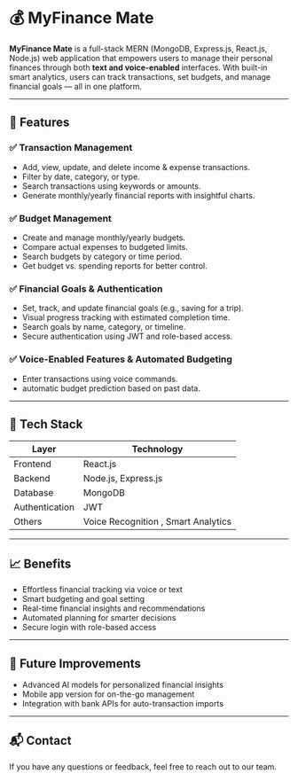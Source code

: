 # 💰 MyFinance Mate

**MyFinance Mate** is a full-stack MERN (MongoDB, Express.js, React.js, Node.js) web application that empowers users to manage their personal finances through both **text and voice-enabled** interfaces. With built-in smart analytics, users can track transactions, set budgets, and manage financial goals — all in one platform.

---

## 🚀 Features

### ✅ Transaction Management
- Add, view, update, and delete income & expense transactions.
- Filter by date, category, or type.
- Search transactions using keywords or amounts.
- Generate monthly/yearly financial reports with insightful charts.

### ✅ Budget Management
- Create and manage monthly/yearly budgets.
- Compare actual expenses to budgeted limits.
- Search budgets by category or time period.
- Get budget vs. spending reports for better control.

### ✅ Financial Goals & Authentication
- Set, track, and update financial goals (e.g., saving for a trip).
- Visual progress tracking with estimated completion time.
- Search goals by name, category, or timeline.
- Secure authentication using JWT and role-based access.

### ✅ Voice-Enabled Features & Automated Budgeting
- Enter transactions using voice commands.
- automatic budget prediction based on past data.

---

## 🧰 Tech Stack

| Layer        | Technology           |
|--------------|----------------------|
| Frontend     | React.js             |
| Backend      | Node.js, Express.js  |
| Database     | MongoDB              |
| Authentication | JWT               |
| Others       | Voice Recognition , Smart Analytics |

---

## 📈 Benefits

- Effortless financial tracking via voice or text
- Smart budgeting and goal setting
- Real-time financial insights and recommendations
- Automated planning for smarter decisions
- Secure login with role-based access

---

## 📌 Future Improvements

- Advanced AI models for personalized financial insights
- Mobile app version for on-the-go management
- Integration with bank APIs for auto-transaction imports

---

## 📬 Contact

If you have any questions or feedback, feel free to reach out to our team.
